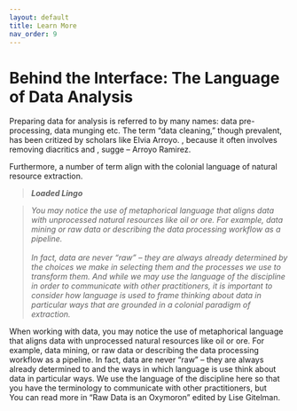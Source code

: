 ```yaml
---
layout: default
title: Learn More
nav_order: 9
---
```


# Behind the Interface: The Language of Data Analysis

Preparing data for analysis is referred to by many names: data pre-processing, data munging etc. The term “data cleaning,” though prevalent, has been critized by scholars like Elvia Arroyo.  , because it often involves removing diacritics and , sugge – Arroyo Ramirez.

Furthermore, a number of term align with the colonial language of natural resource extraction.

> ***Loaded Lingo*** 

> *You may notice the use of metaphorical language that aligns data with unprocessed natural resources like oil or ore. For example, data mining or raw data or describing the data processing workflow as a pipeline. <br /><br />
> In fact, data are never “raw” – they are always already determined by the choices we make in selecting them and the processes we use to transform them. And while we may use the language of the discipline in order to communicate with other practitioners, it is important to consider how language is used to frame thinking about data in particular ways that are grounded in a colonial paradigm of extraction.*
> 
When working with data, you may notice the use of metaphorical language that aligns data with unprocessed natural resources like oil or ore. For example, data mining, or raw data or describing the data processing workflow as a pipeline. 
In fact, data are never “raw” – they are always already determined   to and the ways in which language is use think about data in particular ways. We use the language of the discipline here so that you have the terminology to communicate with other practitioners, but  
You can read more in “Raw Data is an Oxymoron” edited by Lise Gitelman. 
